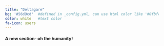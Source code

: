 ```yaml
---
title: "Deltagare"
bg: '#56d9cd'  #defined in _config.yml, can use html color like '#0fbfcf'
color: white   #text color
fa-icon: users
---
```


#### A new section- oh the humanity!